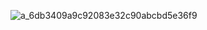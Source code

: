 ![a_6db3409a9c92083e32c90abcbd5e36f9](https://user-images.githubusercontent.com/68690911/222245150-06deb97a-9aa2-4199-b25f-c3bcae4dcc29.gif)
